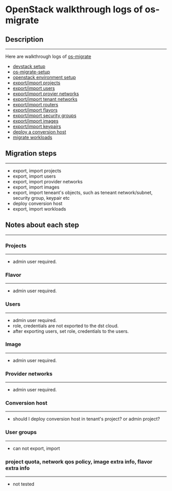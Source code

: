 # OpenStack walkthrough logs of os-migrate

## Description
---

Here are walkthrough logs of [os-migrate](!https://github.com/os-migrate/os-migrate)

- [devstack setup](./01-devstack-setup.md)
- [os-migrate-setup](./02-os-migrate-setup.md)
- [openstack environment setup](./03-openstack-env-setup.md)
- [export/import projects](./04-export-import-projects.md)
- [export/import users](./05-export-import-users.md)
- [export/import provier networks](./06-export-import-provider-network-subnet.md)
- [export/import tenant networks](./07-export-import-tenant-network-subnet.md)
- [export/import routers](./08-export-import-router.md)
- [export/import flavors](./09-export-import-flavors.md)
- [export/import security groups](./10-export-import-security-group.md)
- [export/import images](./11-export-import-images.md)
- [export/import keypairs](./12-export-import-keypairs.md)
- [deploy a conversion host](./13-deploy-conversion-host.md)
- [migrate workloads](./14-migrate-workloads.md)

## Migration steps
---

- export, import projects
- export, import users 
- export, import provider networks
- export, import images
- export, import teneant's objects, such as teneant network/subnet, security group, keypair etc
- deploy conversion host
- export, import workloads

## Notes about each step
---

### Projects
---

- admin user required.

### Flavor
---

- admin user required.

### Users
---

- admin user required.
- role, credentials are not exported to the dst cloud.
- after exporting users, set role, credentials to the users.

### Image
---

- admin user required.

### Provider networks
---

- admin user required.

### Conversion host
---

- should I deploy conversion host in tenant's project? or admin project?

### User groups
---

- can not export, import

### project quota, network qos policy, image extra info, flavor extra info
---

- not tested
